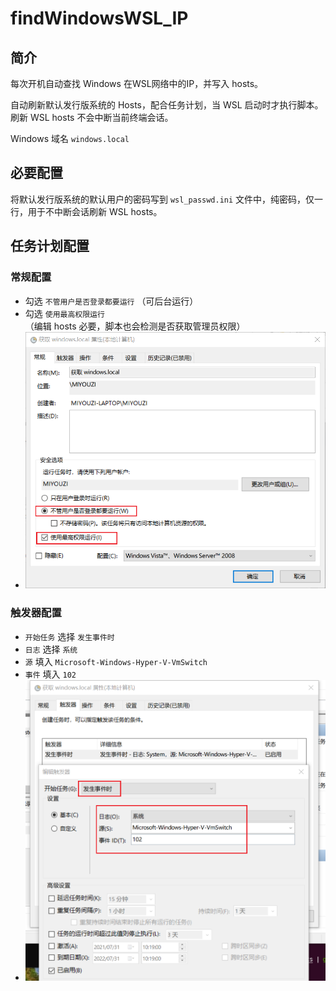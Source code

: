 # findWindowsWSL_IP
## 简介

每次开机自动查找 Windows 在WSL网络中的IP，并写入 hosts。

自动刷新默认发行版系统的 Hosts，配合任务计划，当 WSL 启动时才执行脚本。刷新 WSL hosts 不会中断当前终端会话。

Windows 域名 `windows.local`

## 必要配置

将默认发行版系统的默认用户的密码写到 `wsl_passwd.ini` 文件中，纯密码，仅一行，用于不中断会话刷新 WSL hosts。

## 任务计划配置

### 常规配置

- 勾选 `不管用户是否登录都要运行` （可后台运行）
- 勾选 `使用最高权限运行` （编辑 hosts 必要，脚本也会检测是否获取管理员权限）
- <img src="img/useAdmin.png" alt="useAdmin" style="zoom:67%;" />

### 触发器配置

- `开始任务` 选择 `发生事件时`
- `日志` 选择 `系统`
- `源` 填入 `Microsoft-Windows-Hyper-V-VmSwitch`
- `事件` 填入 `102`
- <img src="img/trigger.png" alt="trigger" style="zoom:67%;" />



